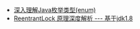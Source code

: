 - [深入理解Java枚举类型(enum)](https://blog.csdn.net/javazejian/article/details/71333103)
- [ReentrantLock 原理深度解析 --- 基于jdk1.8](https://blog.csdn.net/qq_22956867/article/details/79257998)
